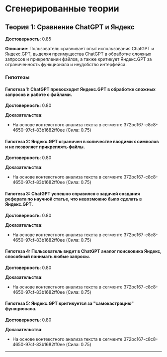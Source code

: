 # Сгенерированные теории

## Теория 1: Сравнение ChatGPT и Яндекс

**Достоверность**: 0.85

**Описание**: Пользователь сравнивает опыт использования ChatGPT и Яндекс.GPT, выделяя преимущества ChatGPT в обработке сложных запросов и прикреплении файлов, а также критикует Яндекс.GPT за ограниченность функционала и неудобство интерфейса.

### Гипотезы

#### Гипотеза 1: ChatGPT превосходит Яндекс.GPT в обработке сложных запросов и работе с файлами.

**Достоверность**: 0.80

**Доказательства**:

- На основе контекстного анализа текста в сегменте 372bc167-c8c8-4650-97cf-83b1682ff0ee (Сила: 0.75)

#### Гипотеза 2: Яндекс.GPT ограничен в количестве вводимых символов и не позволяет прикреплять файлы.

**Достоверность**: 0.80

**Доказательства**:

- На основе контекстного анализа текста в сегменте 372bc167-c8c8-4650-97cf-83b1682ff0ee (Сила: 0.75)

#### Гипотеза 3: ChatGPT успешно справился с задачей создания реферата по научной статье, что невозможно было сделать в Яндекс.GPT.

**Достоверность**: 0.80

**Доказательства**:

- На основе контекстного анализа текста в сегменте 372bc167-c8c8-4650-97cf-83b1682ff0ee (Сила: 0.75)

#### Гипотеза 4: Пользователь видит в ChatGPT аналог поисковика Яндекс, способный понимать любые запросы.

**Достоверность**: 0.80

**Доказательства**:

- На основе контекстного анализа текста в сегменте 372bc167-c8c8-4650-97cf-83b1682ff0ee (Сила: 0.75)

#### Гипотеза 5: Яндекс.GPT критикуется за "самокастрацию" функционала.

**Достоверность**: 0.80

**Доказательства**:

- На основе контекстного анализа текста в сегменте 372bc167-c8c8-4650-97cf-83b1682ff0ee (Сила: 0.75)

---

